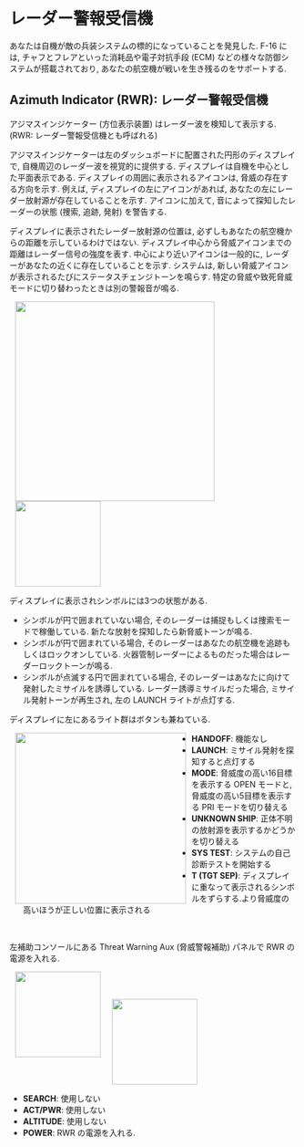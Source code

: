 # レーダー警報受信機

<!-- markdownlint-disable MD033 -->

あなたは自機が敵の兵装システムの標的になっていることを発見した.
F-16 には, チャフとフレアといった消耗品や電子対抗手段 (ECM) などの様々な防御システムが搭載されており, あなたの航空機が戦いを生き残るのをサポートする.

## Azimuth Indicator (RWR): レーダー警報受信機

アジマスインジケーター (方位表示装置) はレーダー波を検知して表示する. (RWR: レーダー警報受信機とも呼ばれる)

アジマスインジケーターは左のダッシュボードに配置された円形のディスプレイで, 自機周辺のレーダー波を視覚的に提供する.
ディスプレイは自機を中心とした平面表示である.
ディスプレイの周囲に表示されるアイコンは, 脅威の存在する方向を示す.
例えば, ディスプレイの左にアイコンがあれば, あなたの左にレーダー放射源が存在していることを示す.
アイコンに加えて, 音によって探知したレーダーの状態 (捜索, 追跡, 発射) を警告する.

ディスプレイに表示されたレーダー放射源の位置は, 必ずしもあなたの航空機からの距離を示しているわけではない.
ディスプレイ中心から脅威アイコンまでの距離はレーダー信号の強度を表す.
中心により近いアイコンは一般的に, レーダーがあなたの近くに存在していることを示す.
システムは, 新しい脅威アイコンが表示されるたびにステータスチェンジトーンを鳴らす.
特定の脅威や致死脅威モードに切り替わったときは別の警報音が鳴る.

<img src="../../images/dcs5-rwr.jpg" align="left" hspace="10" width="350">

<img src="../../images/dcs_procedure53.jpg" hspace="10" width="150">

ディスプレイに表示されシンボルには3つの状態がある.

- シンボルが円で囲まれていない場合, そのレーダーは捕捉もしくは捜索モードで稼働している. 新たな放射を探知したら新脅威トーンが鳴る.
- シンボルが円で囲まれている場合, そのレーダーはあなたの航空機を追跡もしくはロックオンしている. 火器管制レーダーによるものだった場合はレーダーロックトーンが鳴る.
- シンボルが点滅する円で囲まれている場合, そのレーダーはあなたに向けて発射したミサイルを誘導している. レーダー誘導ミサイルだった場合, ミサイル発射トーンが再生され, 左の LAUNCH ライトが点灯する.

ディスプレイに左にあるライト群はボタンも兼ねている.

<img src="../../images/dcs18-rwr_button.jpg" align="left" hspace="10" width="300">

- **HANDOFF**: 機能なし
- **LAUNCH**: ミサイル発射を探知すると点灯する
- **MODE**: 脅威度の高い16目標を表示する OPEN モードと, 脅威度の高い5目標を表示する PRI モードを切り替える
- **UNKNOWN SHIP**: 正体不明の放射源を表示するかどうかを切り替える
- **SYS TEST**: システムの自己診断テストを開始する
- **T (TGT SEP)**: ディスプレイに重なって表示されるシンボルをずらする.より脅威度の高いほうが正しい位置に表示される

</br>

左補助コンソールにある Threat Warning Aux (脅威警報補助) パネルで RWR の電源を入れる.

<img src="../../images/dcs12-twa_panel.jpg" align="left" hspace="10" width="150">

</br></br>

<img src="../../images/dcs_procedure54.jpg" hspace="10" width="150">

- **SEARCH**: 使用しない
- **ACT/PWR**: 使用しない
- **ALTITUDE**: 使用しない
- **POWER**: RWR の電源を入れる.
